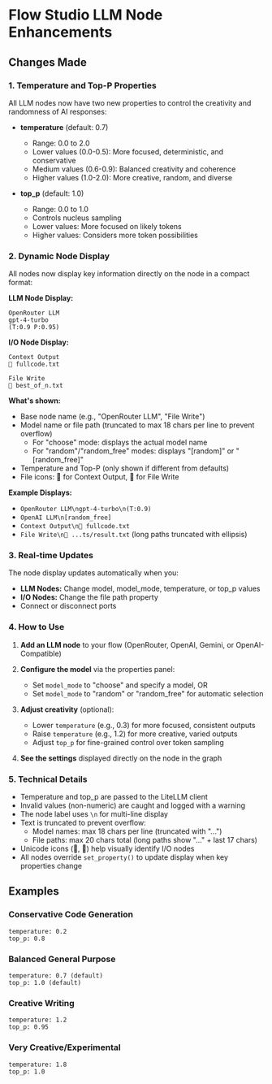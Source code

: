 # Flow Studio LLM Node Enhancements

## Changes Made

### 1. Temperature and Top-P Properties

All LLM nodes now have two new properties to control the creativity and randomness of AI responses:

- **temperature** (default: 0.7)

  - Range: 0.0 to 2.0
  - Lower values (0.0-0.5): More focused, deterministic, and conservative
  - Medium values (0.6-0.9): Balanced creativity and coherence
  - Higher values (1.0-2.0): More creative, random, and diverse

- **top_p** (default: 1.0)
  - Range: 0.0 to 1.0
  - Controls nucleus sampling
  - Lower values: More focused on likely tokens
  - Higher values: Considers more token possibilities

### 2. Dynamic Node Display

All nodes now display key information directly on the node in a compact format:

**LLM Node Display:**

```
OpenRouter LLM
gpt-4-turbo
(T:0.9 P:0.95)
```

**I/O Node Display:**

```
Context Output
📄 fullcode.txt

File Write
📝 best_of_n.txt
```

**What's shown:**

- Base node name (e.g., "OpenRouter LLM", "File Write")
- Model name or file path (truncated to max 18 chars per line to prevent overflow)
  - For "choose" mode: displays the actual model name
  - For "random"/"random_free" modes: displays "[random]" or "[random_free]"
- Temperature and Top-P (only shown if different from defaults)
- File icons: 📄 for Context Output, 📝 for File Write

**Example Displays:**

- `OpenRouter LLM\ngpt-4-turbo\n(T:0.9)`
- `OpenAI LLM\n[random_free]`
- `Context Output\n📄 fullcode.txt`
- `File Write\n📝 ...ts/result.txt` (long paths truncated with ellipsis)

### 3. Real-time Updates

The node display updates automatically when you:

- **LLM Nodes:** Change model, model_mode, temperature, or top_p values
- **I/O Nodes:** Change the file path property
- Connect or disconnect ports

### 4. How to Use

1. **Add an LLM node** to your flow (OpenRouter, OpenAI, Gemini, or OpenAI-Compatible)

2. **Configure the model** via the properties panel:

   - Set `model_mode` to "choose" and specify a model, OR
   - Set `model_mode` to "random" or "random_free" for automatic selection

3. **Adjust creativity** (optional):

   - Lower `temperature` (e.g., 0.3) for more focused, consistent outputs
   - Raise `temperature` (e.g., 1.2) for more creative, varied outputs
   - Adjust `top_p` for fine-grained control over token sampling

4. **See the settings** displayed directly on the node in the graph

### 5. Technical Details

- Temperature and top_p are passed to the LiteLLM client
- Invalid values (non-numeric) are caught and logged with a warning
- The node label uses `\n` for multi-line display
- Text is truncated to prevent overflow:
  - Model names: max 18 chars per line (truncated with "...")
  - File paths: max 20 chars total (long paths show "..." + last 17 chars)
- Unicode icons (📄, 📝) help visually identify I/O nodes
- All nodes override `set_property()` to update display when key properties change

## Examples

### Conservative Code Generation

```
temperature: 0.2
top_p: 0.8
```

### Balanced General Purpose

```
temperature: 0.7 (default)
top_p: 1.0 (default)
```

### Creative Writing

```
temperature: 1.2
top_p: 0.95
```

### Very Creative/Experimental

```
temperature: 1.8
top_p: 1.0
```
